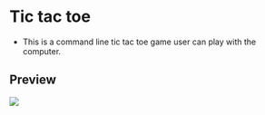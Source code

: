 # Tic tac toe
<ul>
  <li>This is a command line tic tac toe game user can play with the computer.</li>
</ul>

<h2>Preview</h2>
<img src="https://user-images.githubusercontent.com/91461938/195099847-265cd7d2-a63e-40ed-a976-b64df59970d5.png">
